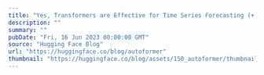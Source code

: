 ```yaml
---
title: "Yes, Transformers are Effective for Time Series Forecasting (+ Autoformer)"
description: ""
summary: ""
pubDate: "Fri, 16 Jun 2023 00:00:00 GMT"
source: "Hugging Face Blog"
url: "https://huggingface.co/blog/autoformer"
thumbnail: "https://huggingface.co/blog/assets/150_autoformer/thumbnail.png"
---
```


